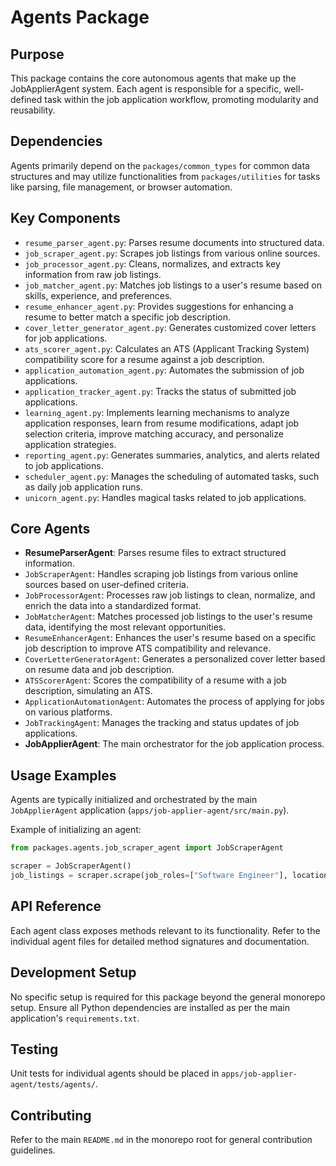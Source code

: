 # Agents Package

## Purpose
This package contains the core autonomous agents that make up the JobApplierAgent system. Each agent is responsible for a specific, well-defined task within the job application workflow, promoting modularity and reusability.

## Dependencies
Agents primarily depend on the `packages/common_types` for common data structures and may utilize functionalities from `packages/utilities` for tasks like parsing, file management, or browser automation.

## Key Components
- `resume_parser_agent.py`: Parses resume documents into structured data.
- `job_scraper_agent.py`: Scrapes job listings from various online sources.
- `job_processor_agent.py`: Cleans, normalizes, and extracts key information from raw job listings.
- `job_matcher_agent.py`: Matches job listings to a user's resume based on skills, experience, and preferences.
- `resume_enhancer_agent.py`: Provides suggestions for enhancing a resume to better match a specific job description.
- `cover_letter_generator_agent.py`: Generates customized cover letters for job applications.
- `ats_scorer_agent.py`: Calculates an ATS (Applicant Tracking System) compatibility score for a resume against a job description.
- `application_automation_agent.py`: Automates the submission of job applications.
- `application_tracker_agent.py`: Tracks the status of submitted job applications.
- `learning_agent.py`: Implements learning mechanisms to analyze application responses, learn from resume modifications, adapt job selection criteria, improve matching accuracy, and personalize application strategies.
- `reporting_agent.py`: Generates summaries, analytics, and alerts related to job applications.
- `scheduler_agent.py`: Manages the scheduling of automated tasks, such as daily job application runs.
- `unicorn_agent.py`: Handles magical tasks related to job applications.

## Core Agents
- **ResumeParserAgent**: Parses resume files to extract structured information.
- `JobScraperAgent`: Handles scraping job listings from various online sources based on user-defined criteria.
- `JobProcessorAgent`: Processes raw job listings to clean, normalize, and enrich the data into a standardized format.
- `JobMatcherAgent`: Matches processed job listings to the user's resume data, identifying the most relevant opportunities.
- `ResumeEnhancerAgent`: Enhances the user's resume based on a specific job description to improve ATS compatibility and relevance.
- `CoverLetterGeneratorAgent`: Generates a personalized cover letter based on resume data and job description.
- `ATSScorerAgent`: Scores the compatibility of a resume with a job description, simulating an ATS.
- `ApplicationAutomationAgent`: Automates the process of applying for jobs on various platforms.
- `JobTrackingAgent`: Manages the tracking and status updates of job applications.
- **JobApplierAgent**: The main orchestrator for the job application process.

## Usage Examples
Agents are typically initialized and orchestrated by the main `JobApplierAgent` application (`apps/job-applier-agent/src/main.py`).

Example of initializing an agent:
```python
from packages.agents.job_scraper_agent import JobScraperAgent

scraper = JobScraperAgent()
job_listings = scraper.scrape(job_roles=["Software Engineer"], locations={'remote': True})
```

## API Reference
Each agent class exposes methods relevant to its functionality. Refer to the individual agent files for detailed method signatures and documentation.

## Development Setup
No specific setup is required for this package beyond the general monorepo setup. Ensure all Python dependencies are installed as per the main application's `requirements.txt`.

## Testing
Unit tests for individual agents should be placed in `apps/job-applier-agent/tests/agents/`.

## Contributing
Refer to the main `README.md` in the monorepo root for general contribution guidelines.
